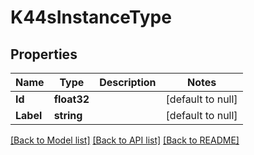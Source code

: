 # K44sInstanceType

## Properties
Name | Type | Description | Notes
------------ | ------------- | ------------- | -------------
**Id** | **float32** |  | [default to null]
**Label** | **string** |  | [default to null]

[[Back to Model list]](../README.md#documentation-for-models) [[Back to API list]](../README.md#documentation-for-api-endpoints) [[Back to README]](../README.md)


